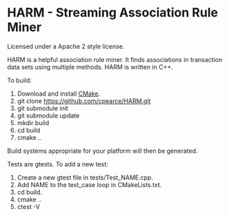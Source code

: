 # HARM - Streaming Association Rule Miner
Licensed under a Apache 2 style license.

HARM is a helpful association rule miner. It finds associations in transaction data
sets using multiple methods. HARM is written in C++.

To build:

1. Download and install [CMake](https://cmake.org/).
2. git clone https://github.com/cpearce/HARM.git
3. git submodule init
4. git submodule update
5. mkdir build
6. cd build
7. cmake ..

Build systems appropriate for your platform will then be generated.

Tests are gtests. To add a new test:

1. Create a new gtest file in tests/Test_NAME.cpp.
2. Add NAME to the test_case loop in CMakeLists.txt.
3. cd build.
4. cmake ..
5. ctest -V

